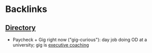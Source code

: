 
# Backlinks
## [Directory](<Directory.md>)
- Paycheck + Gig right now ("gig-curious"): day job doing OD at a university; gig is [executive coaching](<executive coaching.md>)

